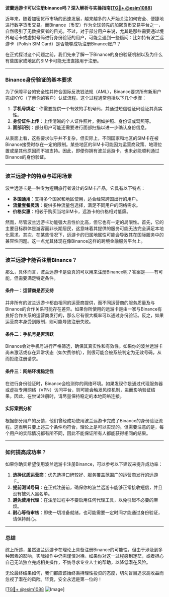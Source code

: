 **波蘭远游卡可以注册binance吗？深入解析与实操指南[[TG💪+ @esim1088](https://t.me/s/esim1088)]**

近年来，随着加密货币市场的迅速发展，越来越多的人开始关注如何安全、便捷地进行数字货币交易。而Binance（币安）作为全球领先的加密货币交易平台之一，自然吸引了无数投资者的目光。不过，对于部分用户来说，尤其是那些需要通过境外电话卡或虚拟号码进行身份验证的用户，可能会遇到一些疑问：比如持有波兰远游卡（Polish SIM Card）是否能够成功注册Binance账户？

在正式探讨这个问题之前，我们先来了解一下Binance的身份验证机制以及为什么有些国家或地区的SIM卡可能无法直接用于注册。

---

### Binance身份验证的基本要求

为了保障平台的安全性并符合国际反洗钱法规（AML），Binance要求所有新用户完成KYC（了解你的客户）认证流程。这个过程通常包括以下几个步骤：

1. **手机号绑定**：你需要提供一个有效的手机号码，并通过短信验证码验证其真实性。
2. **身份证件上传**：上传清晰的个人证件照片，例如护照、身份证或驾照等。
3. **面部识别**：部分用户可能还需要进行面部扫描以进一步确认身份信息。

从表面上看，这些要求似乎并不复杂，但实际上，不同国家和地区的SIM卡在被Binance接受时存在一定的限制。某些地区的SIM卡可能因为运营商政策、地理位置或是其他原因而不被支持。因此，即便你拥有波兰远游卡，也未必能顺利通过Binance的身份验证。

---

### 波兰远游卡的特点与适用场景

波兰远游卡是一种专为短期旅行者设计的SIM卡产品，它具有以下特点：

- **多国通用**：支持多个国家和地区使用，适合经常跨国出行的用户。
- **流量套餐灵活**：提供多种流量包选择，满足不同用户的网络需求。
- **价格实惠**：相较于购买当地SIM卡，远游卡的价格相对低廉。
  
然而，尽管波兰远游卡功能强大且性价比高，但它也有一定的局限性。首先，它的主要目标群体是游客而非长期居民，这意味着其提供的服务可能无法完全满足本地化需求。其次，在某些情况下，远游卡的归属地属性可能会导致其在国际服务中的兼容性问题。这一点尤其体现在像Binance这样的跨境金融服务平台上。

---

### 波兰远游卡能否注册Binance？

那么，具体而言，波兰远游卡是否真的可以用来注册Binance呢？答案是——有可能，但需要满足特定条件。

#### 条件一：运营商是否支持
并非所有的波兰远游卡都由相同的运营商提供，而不同运营商的服务质量及与Binance的合作关系可能存在差异。如果你所使用的远游卡是由一家与Binance有良好合作关系的运营商发行的，那么它有很大概率可以通过身份验证。反之，如果运营商本身受到限制，则可能导致注册失败。

#### 条件二：手机号是否活跃
Binance会对手机号进行严格筛选，确保其真实性和有效性。如果你的波兰远游卡尚未激活或存在异常状态（如欠费停机），则很可能会被系统判定为无效号码，从而拒绝注册请求。

#### 条件三：网络环境稳定性
在进行身份验证时，Binance会检测你的网络环境。如果发现你是通过代理服务器或虚拟专用网络（VPN）访问平台，则可能会触发风控机制，进而影响验证结果。因此，在尝试注册时，请尽量保持稳定的本地网络连接。

#### 实际案例分析
根据部分用户的反馈，他们曾经成功使用波兰远游卡完成了Binance的身份验证流程。这表明只要上述三个条件均符合，理论上是可以实现的。但需要注意的是，每个用户的实际情况都有所不同，因此不能保证所有人都能获得相同的结果。

---

### 如何提高成功率？

如果你确实希望使用波兰远游卡注册Binance，可以参考以下建议来提升成功率：

1. **选择优质运营商**：优先选择口碑较好、服务覆盖范围广的运营商发行的远游卡。
2. **提前测试号码**：在正式注册前，确保你的波兰远游卡能够正常接收短信，并且没有被列入黑名单。
3. **避免使用代理**：在注册过程中不要启用任何代理工具，以免引起不必要的麻烦。
4. **耐心等待审核**：即使一切准备就绪，也可能需要一定时间才能通过身份验证，请保持耐心。

---

### 总结

综上所述，虽然波兰远游卡在理论上具备注册Binance的可能性，但由于涉及到多种因素的影响，实际操作中仍需谨慎对待。如果你对这一过程感到迷茫，或者担心自己无法独立完成相关操作，不妨寻求专业人士的帮助，以降低潜在风险。

无论最终结果如何，我们都应该始终秉持理性投资的态度，切勿盲目追求高收益而忽视了潜在的风险。毕竟，安全永远是第一位的！

[[TG💪+ @esim1088](https://t.me/s/esim1088) ![Image](https://i.postimg.cc/4NQfJmqS/Snipaste-2025-05-13-00-14-12.png)]